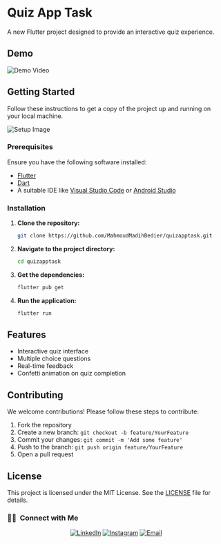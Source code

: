 # Quiz App Task

A new Flutter project designed to provide an interactive quiz experience.

## Demo

![Demo Video](https://github.com/MahmoudMadihBedier/quizapptask/assets/166904135/7ae2985c-de44-454c-b196-730284585717)

## Getting Started

Follow these instructions to get a copy of the project up and running on your local machine.

![Setup Image](https://github.com/MahmoudMadihBedier/quizapptask/assets/166904135/009c991a-1084-4c84-a0fe-56edca35a821)

### Prerequisites

Ensure you have the following software installed:
- [Flutter](https://flutter.dev/docs/get-started/install)
- [Dart](https://dart.dev/get-dart)
- A suitable IDE like [Visual Studio Code](https://code.visualstudio.com/) or [Android Studio](https://developer.android.com/studio)

### Installation

1. **Clone the repository:**
    ```sh
    git clone https://github.com/MahmoudMadihBedier/quizapptask.git
    ```
2. **Navigate to the project directory:**
    ```sh
    cd quizapptask
    ```
3. **Get the dependencies:**
    ```sh
    flutter pub get
    ```
4. **Run the application:**
    ```sh
    flutter run
    ```

## Features

- Interactive quiz interface
- Multiple choice questions
- Real-time feedback
- Confetti animation on quiz completion

## Contributing

We welcome contributions! Please follow these steps to contribute:

1. Fork the repository
2. Create a new branch: `git checkout -b feature/YourFeature`
3. Commit your changes: `git commit -m 'Add some feature'`
4. Push to the branch: `git push origin feature/YourFeature`
5. Open a pull request

## License

This project is licensed under the MIT License. See the [LICENSE](LICENSE) file for details.



<h3> 🤝🏻 &nbsp;Connect with Me </h3>

<p align="center">
<a href="https://www.linkedin.com/in/mahmoud-madih-762358301/"><img alt="LinkedIn" src="https://img.shields.io/badge/LinkedIn-Mahmoud%20Madih-blue?style=flat-square&logo=linkedin"></a>
<a href="https://www.instagram.com/m__madih?igsh=a2c0Nmk5cnQ3cHo1"><img alt="Instagram" src="https://img.shields.io/badge/Instagram-m__madih-blue?style=flat-square&logo=instagram"></a>
<a href="moodbeder150@gmail.com"><img alt="Email" src="https://img.shields.io/badge/Email-moodbeder150@gmail.com-blue?style=flat-square&logo=gmail"></a>

